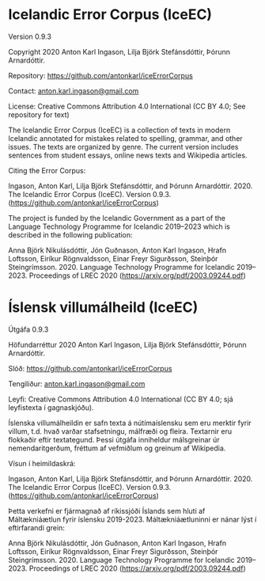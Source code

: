 # Icelandic Error Corpus (IceEC)

Version 0.9.3

Copyright 2020 Anton Karl Ingason, Lilja Björk Stefánsdóttir, Þórunn Arnardóttir.

Repository: https://github.com/antonkarl/iceErrorCorpus

Contact: anton.karl.ingason@gmail.com

License: Creative Commons Attribution 4.0 International (CC BY 4.0; See repository for text)

The Icelandic Error Corpus (IceEC) is a collection of texts in modern Icelandic annotated for mistakes related to spelling, grammar, and other issues. The texts are organized by genre. The current version includes sentences from student essays, online news texts and Wikipedia articles.

Citing the Error Corpus:

Ingason, Anton Karl, Lilja Björk Stefánsdóttir, and Þórunn Arnardóttir. 2020. The Icelandic Error Corpus (IceEC). Version 0.9.3. (https://github.com/antonkarl/iceErrorCorpus)

The project is funded by the Icelandic Government as a part of the Language Technology Programme for Icelandic 2019–2023 which is described in the following publication: 

Anna Björk Nikulásdóttir, Jón Guðnason, Anton Karl Ingason, Hrafn Loftsson, Eiríkur Rögnvaldsson, Einar Freyr Sigurðsson, Steinþór Steingrímsson. 2020. Language Technology Programme for Icelandic 2019–2023. Proceedings of LREC 2020 (https://arxiv.org/pdf/2003.09244.pdf)

# Íslensk villumálheild (IceEC)

Útgáfa 0.9.3

Höfundarréttur 2020 Anton Karl Ingason, Lilja Björk Stefánsdóttir, Þórunn Arnardóttir.

Slóð: https://github.com/antonkarl/iceErrorCorpus

Tengiliður: anton.karl.ingason@gmail.com

Leyfi: Creative Commons Attribution 4.0 International (CC BY 4.0; sjá leyfistexta í gagnaskjóðu).

Íslenska villumálheildin er safn texta á nútímaíslensku sem eru merktir fyrir villum, t.d. hvað varðar stafsetningu, málfræði og fleira. Textarnir eru flokkaðir eftir textategund. Þessi útgáfa inniheldur málsgreinar úr nemendaritgerðum, fréttum af vefmiðlum og greinum af Wikipedia. 

Vísun í heimildaskrá:

Ingason, Anton Karl, Lilja Björk Stefánsdóttir, and Þórunn Arnardóttir. 2020. The Icelandic Error Corpus (IceEC). Version 0.9.3. (https://github.com/antonkarl/iceErrorCorpus)

Þetta verkefni er fjármagnað af ríkissjóði Íslands sem hluti af Máltækniáætlun fyrir íslensku 2019-2023. Máltækniáætluninni er nánar lýst í eftirfarandi grein:

Anna Björk Nikulásdóttir, Jón Guðnason, Anton Karl Ingason, Hrafn Loftsson, Eiríkur Rögnvaldsson, Einar Freyr Sigurðsson, Steinþór Steingrímsson. 2020. Language Technology Programme for Icelandic 2019–2023. Proceedings of LREC 2020 (https://arxiv.org/pdf/2003.09244.pdf)
